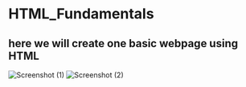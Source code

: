 # HTML_Fundamentals

## here we will create one basic webpage using HTML

![Screenshot (1)](https://user-images.githubusercontent.com/127078777/223407244-82200334-7a2a-4f9f-af01-8038d2a79632.png)
![Screenshot (2)](https://user-images.githubusercontent.com/127078777/223407290-93347ec6-6e52-4dff-b410-41e70f1a015c.png)
